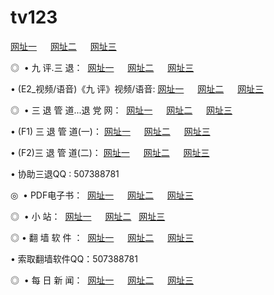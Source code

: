 # tv123
<a href="http://tv4.spacetechnology.net/tv/" target="_blank">网址一</a> 　 
<a href="http://hd.tv2.ns02.biz/tv/" target="_blank">网址二</a> 　 
<a href="http://ppt.privatedns.org/" target="_blank">网址三</a></p>
<p>◎   • 九 评.三 退：  
<a href="http://tv4.spacetechnology.net/t/" target="_blank">网址一</a> 　 
<a href="http://hd.tv2.ns02.biz/v/" target="_blank">网址二</a> 　 
<a href="http://ppt.privatedns.org/tt/" target="_blank">网址三</a> 　</p>
<p>  • (E2_视频/语音)《九 评》视频/语音: 
<a href="http://tv4.spacetechnology.net/v/" target="_blank">网址一</a> 　 
<a href="http://hd.tv2.ns02.biz/v/" target="_blank">网址二</a> 　 
<a href="http://ppt.privatedns.org/v/" target="_blank">网址三</a></p>
<p>◎   • 三 退 管 道...退 党 网：  
<a href="http://tv4.spacetechnology.net/go/8/" target="_blank">网址一</a> 　 
<a href="http://hd.tv2.ns02.biz/go/8/" target="_blank">网址二</a> 　 
<a href="http://ppt.privatedns.org/go/8/" target="_blank">网址三</a></p>
<p>  • (F1) 三 退 管 道(一)： 
<a href="http://tv4.spacetechnology.net/d/" target="_blank">网址一</a> 　 
<a href="http://hd.tv2.ns02.biz/d/" target="_blank">网址二</a> 　 
<a href="http://ppt.privatedns.org/d/" target="_blank">网址三</a></p>
<p>  • (F2)三 退 管 道(二)： 
<a href="http://tv4.spacetechnology.net/dd/" target="_blank">网址一</a> 　 
<a href="http://hd.tv2.ns02.biz/dd/" target="_blank">网址二</a> 　 
<a href="http://ppt.privatedns.org/dd/" target="_blank">网址三</a></p>
<p>  • 协助三退QQ : 507388781</p>
<p>◎   • PDF电子书：  
<a href="http://tv4.spacetechnology.net/p/" target="_blank">网址一</a> 　 
<a href="http://hd.tv2.ns02.biz/p/" target="_blank">网址二</a> 　 
<a href="http://ppt.privatedns.org/p/" target="_blank">网址三</a></p>
<p>◎ </span>  •  小 站：  
<a href="http://tv4.spacetechnology.net/" target="_blank">网址一</a> 　 
<a href="http://hd.tv2.ns02.biz/" target="_blank">网址二</a>   
<a href="http://ppt.privatedns.org/" target="_blank">网址三</a></p>
<p>◎  • 翻 墙 软 件 ：  
<a href="http://tv4.spacetechnology.net/f/" target="_blank">网址一</a> 　 
<a href="http://hd.tv2.ns02.biz/ff/" target="_blank">网址二</a> 　 
<a href="http://ppt.privatedns.org/f/" target="_blank">网址三</a></p>
<p>  • 索取翻墙软件QQ：507388781</p>
<p>◎ </span>  • 每 日 新 闻：  
<a href="http://tv4.spacetechnology.net/day/" target="_blank">网址一</a> 　 
<a href="http://hd.tv2.ns02.biz/day/" target="_blank">网址二</a> 　 
<a href="http://ppt.privatedns.org/day/" target="_blank">网址三</a></p>
